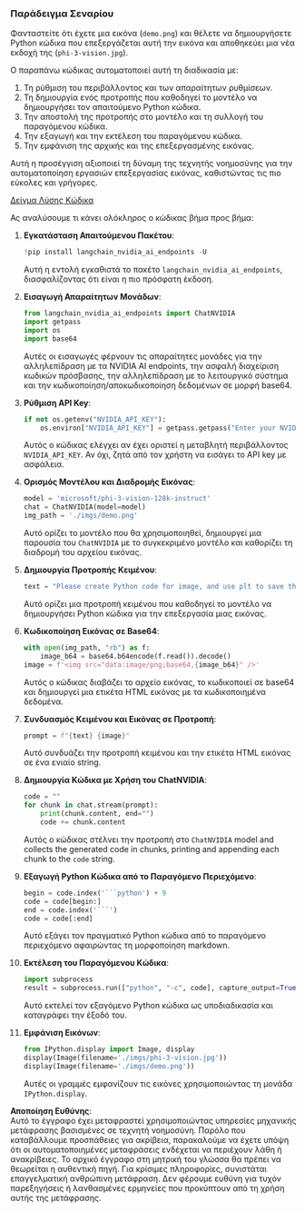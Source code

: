 ### Παράδειγμα Σεναρίου

Φανταστείτε ότι έχετε μια εικόνα (`demo.png`) και θέλετε να δημιουργήσετε Python κώδικα που επεξεργάζεται αυτή την εικόνα και αποθηκεύει μια νέα εκδοχή της (`phi-3-vision.jpg`).

Ο παραπάνω κώδικας αυτοματοποιεί αυτή τη διαδικασία με:

1. Τη ρύθμιση του περιβάλλοντος και των απαραίτητων ρυθμίσεων.
2. Τη δημιουργία ενός προτροπής που καθοδηγεί το μοντέλο να δημιουργήσει τον απαιτούμενο Python κώδικα.
3. Την αποστολή της προτροπής στο μοντέλο και τη συλλογή του παραγόμενου κώδικα.
4. Την εξαγωγή και την εκτέλεση του παραγόμενου κώδικα.
5. Την εμφάνιση της αρχικής και της επεξεργασμένης εικόνας.

Αυτή η προσέγγιση αξιοποιεί τη δύναμη της τεχνητής νοημοσύνης για την αυτοματοποίηση εργασιών επεξεργασίας εικόνας, καθιστώντας τις πιο εύκολες και γρήγορες.

[Δείγμα Λύσης Κώδικα](../../../../../../code/06.E2E/E2E_Nvidia_NIM_Phi3_Vision.ipynb)

Ας αναλύσουμε τι κάνει ολόκληρος ο κώδικας βήμα προς βήμα:

1. **Εγκατάσταση Απαιτούμενου Πακέτου**:
    ```python
    !pip install langchain_nvidia_ai_endpoints -U
    ```
    Αυτή η εντολή εγκαθιστά το πακέτο `langchain_nvidia_ai_endpoints`, διασφαλίζοντας ότι είναι η πιο πρόσφατη έκδοση.

2. **Εισαγωγή Απαραίτητων Μονάδων**:
    ```python
    from langchain_nvidia_ai_endpoints import ChatNVIDIA
    import getpass
    import os
    import base64
    ```
    Αυτές οι εισαγωγές φέρνουν τις απαραίτητες μονάδες για την αλληλεπίδραση με τα NVIDIA AI endpoints, την ασφαλή διαχείριση κωδικών πρόσβασης, την αλληλεπίδραση με το λειτουργικό σύστημα και την κωδικοποίηση/αποκωδικοποίηση δεδομένων σε μορφή base64.

3. **Ρύθμιση API Key**:
    ```python
    if not os.getenv("NVIDIA_API_KEY"):
        os.environ["NVIDIA_API_KEY"] = getpass.getpass("Enter your NVIDIA API key: ")
    ```
    Αυτός ο κώδικας ελέγχει αν έχει οριστεί η μεταβλητή περιβάλλοντος `NVIDIA_API_KEY`. Αν όχι, ζητά από τον χρήστη να εισάγει το API key με ασφάλεια.

4. **Ορισμός Μοντέλου και Διαδρομής Εικόνας**:
    ```python
    model = 'microsoft/phi-3-vision-128k-instruct'
    chat = ChatNVIDIA(model=model)
    img_path = './imgs/demo.png'
    ```
    Αυτό ορίζει το μοντέλο που θα χρησιμοποιηθεί, δημιουργεί μια παρουσία του `ChatNVIDIA` με το συγκεκριμένο μοντέλο και καθορίζει τη διαδρομή του αρχείου εικόνας.

5. **Δημιουργία Προτροπής Κειμένου**:
    ```python
    text = "Please create Python code for image, and use plt to save the new picture under imgs/ and name it phi-3-vision.jpg."
    ```
    Αυτό ορίζει μια προτροπή κειμένου που καθοδηγεί το μοντέλο να δημιουργήσει Python κώδικα για την επεξεργασία μιας εικόνας.

6. **Κωδικοποίηση Εικόνας σε Base64**:
    ```python
    with open(img_path, "rb") as f:
        image_b64 = base64.b64encode(f.read()).decode()
    image = f'<img src="data:image/png;base64,{image_b64}" />'
    ```
    Αυτός ο κώδικας διαβάζει το αρχείο εικόνας, το κωδικοποιεί σε base64 και δημιουργεί μια ετικέτα HTML εικόνας με τα κωδικοποιημένα δεδομένα.

7. **Συνδυασμός Κειμένου και Εικόνας σε Προτροπή**:
    ```python
    prompt = f"{text} {image}"
    ```
    Αυτό συνδυάζει την προτροπή κειμένου και την ετικέτα HTML εικόνας σε ένα ενιαίο string.

8. **Δημιουργία Κώδικα με Χρήση του ChatNVIDIA**:
    ```python
    code = ""
    for chunk in chat.stream(prompt):
        print(chunk.content, end="")
        code += chunk.content
    ```
    Αυτός ο κώδικας στέλνει την προτροπή στο `ChatNVIDIA` model and collects the generated code in chunks, printing and appending each chunk to the `code` string.

9. **Εξαγωγή Python Κώδικα από το Παραγόμενο Περιεχόμενο**:
    ```python
    begin = code.index('```python') + 9
    code = code[begin:]
    end = code.index('```')
    code = code[:end]
    ```
    Αυτό εξάγει τον πραγματικό Python κώδικα από το παραγόμενο περιεχόμενο αφαιρώντας τη μορφοποίηση markdown.

10. **Εκτέλεση του Παραγόμενου Κώδικα**:
    ```python
    import subprocess
    result = subprocess.run(["python", "-c", code], capture_output=True)
    ```
    Αυτό εκτελεί τον εξαγόμενο Python κώδικα ως υποδιαδικασία και καταγράφει την έξοδό του.

11. **Εμφάνιση Εικόνων**:
    ```python
    from IPython.display import Image, display
    display(Image(filename='./imgs/phi-3-vision.jpg'))
    display(Image(filename='./imgs/demo.png'))
    ```
    Αυτές οι γραμμές εμφανίζουν τις εικόνες χρησιμοποιώντας τη μονάδα `IPython.display`.

**Αποποίηση Ευθύνης**:  
Αυτό το έγγραφο έχει μεταφραστεί χρησιμοποιώντας υπηρεσίες μηχανικής μετάφρασης βασισμένες σε τεχνητή νοημοσύνη. Παρόλο που καταβάλλουμε προσπάθειες για ακρίβεια, παρακαλούμε να έχετε υπόψη ότι οι αυτοματοποιημένες μεταφράσεις ενδέχεται να περιέχουν λάθη ή ανακρίβειες. Το αρχικό έγγραφο στη μητρική του γλώσσα θα πρέπει να θεωρείται η αυθεντική πηγή. Για κρίσιμες πληροφορίες, συνιστάται επαγγελματική ανθρώπινη μετάφραση. Δεν φέρουμε ευθύνη για τυχόν παρεξηγήσεις ή λανθασμένες ερμηνείες που προκύπτουν από τη χρήση αυτής της μετάφρασης.